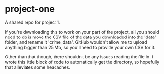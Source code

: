 # project-one
A shared repo for project 1.

If you're downloading this to work on your part of the project, all you should need to do is move the CSV file of the data you downloaded into the 'data' folder, and rename it 'crime_data'. GitHub wouldn't allow me to upload anything bigger than 25 Mb, so you'll need to provide your own CSV for it.

Other than that though, there shouldn't be any issues reading the file in. I wrote this little block of code to automatically get the directory, so hopefully that alleviates some headaches.

